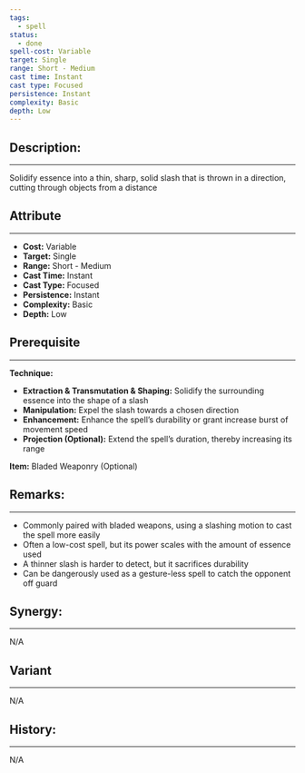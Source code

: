 ```yaml
---
tags:
  - spell
status:
  - done
spell-cost: Variable
target: Single
range: Short - Medium
cast time: Instant
cast type: Focused
persistence: Instant
complexity: Basic
depth: Low
---
```

## Description:  
---  
Solidify essence into a thin, sharp, solid slash that is thrown in a direction, cutting through objects from a distance  
  
## Attribute  
___  
- __Cost:__ Variable  
- __Target:__ Single  
- __Range:__ Short - Medium  
- __Cast Time:__ Instant  
- __Cast Type:__ Focused  
- __Persistence:__ Instant  
- __Complexity:__ Basic  
- __Depth:__ Low  
  
## Prerequisite  
___  
  
__Technique:__  
  
- __Extraction & Transmutation & Shaping:__ Solidify the surrounding essence into the shape of a slash  
- __Manipulation:__ Expel the slash towards a chosen direction  
- __Enhancement:__ Enhance the spell’s durability or grant increase burst of movement speed  
- __Projection (Optional):__ Extend the spell’s duration, thereby increasing its range  
  
__Item:__ Bladed Weaponry (Optional)  
  
## Remarks:  
___  
- Commonly paired with bladed weapons, using a slashing motion to cast the spell more easily  
- Often a low-cost spell, but its power scales with the amount of essence used  
- A thinner slash is harder to detect, but it sacrifices durability  
- Can be dangerously used as a gesture-less spell to catch the opponent off guard  
  
## Synergy:  
___  
N/A  
  
## Variant  
___  
N/A  
  
## History:  
___  
N/A